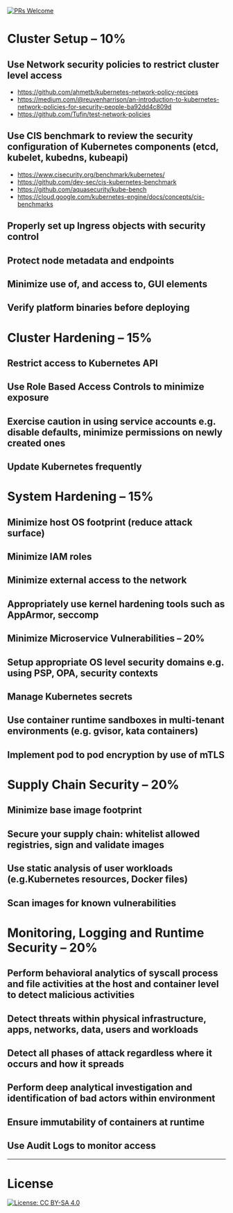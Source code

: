 [![PRs Welcome](https://img.shields.io/badge/PRs-welcome-brightgreen.svg?style=flat-square)](http://makeapullrequest.com)

# Cluster Setup – 10%

## Use Network security policies to restrict cluster level access
- https://github.com/ahmetb/kubernetes-network-policy-recipes
- https://medium.com/@reuvenharrison/an-introduction-to-kubernetes-network-policies-for-security-people-ba92dd4c809d
- https://github.com/Tufin/test-network-policies

## Use CIS benchmark to review the security configuration of  Kubernetes components (etcd, kubelet, kubedns, kubeapi)
- https://www.cisecurity.org/benchmark/kubernetes/
- https://github.com/dev-sec/cis-kubernetes-benchmark
- https://github.com/aquasecurity/kube-bench
- https://cloud.google.com/kubernetes-engine/docs/concepts/cis-benchmarks

## Properly set up Ingress objects with security control

## Protect node metadata and endpoints

## Minimize use of, and access to, GUI elements

## Verify platform binaries before deploying

# Cluster Hardening – 15%

## Restrict access to Kubernetes API
## Use Role Based Access Controls to minimize exposure
##  Exercise caution in using service accounts e.g. disable defaults, minimize permissions on newly created ones
## Update Kubernetes frequently

# System Hardening – 15%

## Minimize host OS footprint (reduce attack surface)
## Minimize IAM roles
## Minimize external access to the network
## Appropriately use kernel hardening tools such as AppArmor, seccomp
##  Minimize Microservice Vulnerabilities – 20%

## Setup appropriate OS level security domains e.g. using PSP, OPA, security contexts
## Manage Kubernetes secrets
## Use container runtime sandboxes in multi-tenant environments (e.g. gvisor, kata containers)
## Implement pod to pod encryption by use of mTLS

# Supply Chain Security – 20%

## Minimize base image footprint
## Secure your supply chain: whitelist allowed registries, sign and validate images
## Use static analysis of user workloads (e.g.Kubernetes resources, Docker files)
## Scan images for known vulnerabilities


# Monitoring, Logging and Runtime Security – 20%

## Perform behavioral analytics of syscall process and file activities at the host and container level to detect malicious activities
## Detect threats within physical infrastructure, apps, networks, data, users and workloads
## Detect all phases of attack regardless where it occurs and how it spreads
## Perform deep analytical investigation and identification of bad actors within environment
## Ensure immutability of containers at runtime
## Use Audit Logs to monitor access


-------

# License

[![License: CC BY-SA 4.0](https://licensebuttons.net/l/by-sa/4.0/80x15.png)](https://creativecommons.org/licenses/by-sa/4.0/)
